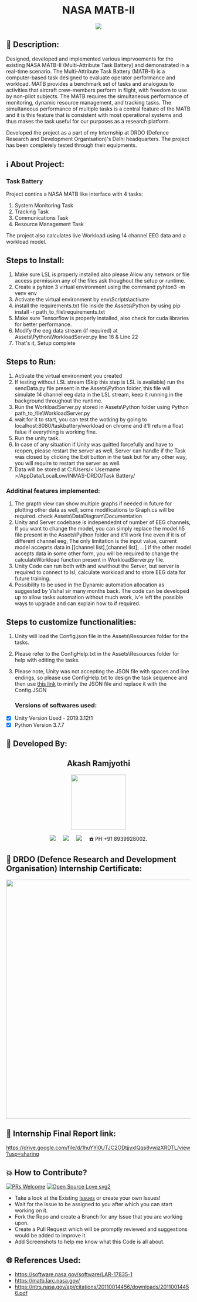 <h1 align="center">NASA MATB-II</h1>

<p align="center">
<img src="https://user-images.githubusercontent.com/54114888/143779609-5ed943f0-29cb-400c-94a6-d737f8f7ed98.png" width="" height="">
</p>

## 📜 Description:
Designed, developed and implemented various imprvoements for the existing NASA MATB-II (Multi-Attribute Task Battery) and demonstrated in a real-time scenario. The Multi-Attribute Task Battery (MATB-II) is a computer-based task designed to evaluate operator performance and workload. MATB provides a benchmark set of tasks and analogous to activities that aircraft crew-members perform in flight, with freedom to use by non-pilot subjects. The MATB requires the simultaneous performance of monitoring, dynamic resource management, and tracking tasks. The simultaneous performance of multiple tasks is a central feature of the MATB and it is this feature that is consistent with most operational systems and thus makes the task useful for our purposes as a research platform.
   
Developed the project as a part of my Internship at DRDO (Defence Research and Development Organisation)'s Delhi headquarters. The project has been completely tested through their equipments.
   
## ℹ️ About Project:
### Task Battery
Project contins a NASA MATB like interface with 4 tasks:
1. System Monitoring Task
2. Tracking Task
3. Communications Task
4. Resource Management Task

The project also calculates live Workload using 14 channel EEG data and a workload model.

## Steps to Install:
1. Make sure LSL is properly installed also please Allow any network or file access permission any of the files ask thoughout the setup or runtime. 
2. Create a pyhton 3 virtual environment using the command pyhton3 -m venv env
3. Activate the virtual environment by env\Scripts\activate
4. install the requirements.txt file inside the Assets\Python by using pip install -r path_to_file\requirements.txt
5. Make sure Tensorflow is properly installed, also check for cuda libraries for better performance. 
6. Modify the eeg data stream (if required) at Assets\Python\WorkloadServer.py line 16 & Line 22
7. That's it, Setup complete
   
## Steps to Run:
1. Activate the virtual environment you created
2. If testing without LSL stream (Skip this step is LSL is available) run the sendData.py file present in the Assets\Python folder, this file will simulate 14 channel eeg data in the LSL stream, keep it running in the background throughout the runtime.
3. Run the WorkloadServer.py stored in Assets\Python folder using Python path_to_file\WorkloadServer.py
4. wait for it to start, you can test the wotking by going to localhost:8080/taskbattery/workload on chrome and it'll return a float falue if everything is working fine.
5. Run the unity task. 
6. In case of any situation if Unity was quitted forcefully and have to reopen, please restart the server as well, Server can handle if the Task was closed by clicking the Exit button in the task but for any other way, you will require to restart the server as well.
7. Data will be stored at C:/Users/< Username >/AppData/LocalLow/INMAS-DRDO/Task Battery/

### Additinal features implemented:
1. The grapth view can show multiple graphs if needed in future for plotting other data as well, some modifications to Graph.cs will be required. check Assets\DataDiagram\Documentation
2. Unity and Server codebase is independednt of number of EEG channels, If you want to change the model, you can simply replace the model.h5 file present in the Assets\Python folder and it'll work fine even if it is of different channel eeg, The only limitation is the input value, current model acceprts data in [[channel list],[channel list], ...] if the other model accepts data in some other form, you will be required to change the calculateWorkload function present in WorkloadServer.py file. 
3. Unity Code can run both with and wwithout the Server, but server is required to connect to lsl, calculate workload and to store EEG data for future training. 
4. Possibility to be used in the Dynamic automation allocation as suggested by Vishal sir many months back. The code can be developed up to allow tasks automation without much work, iv'e left the possible ways to upgrade and can explain how to if required. 

## Steps to customize functionalities:
1. Unity will load the Config.json file in the Assets\Resources folder for the tasks.
2. Please refer to the ConfigHelp.txt in the Assets\Resources folder for help with editing the tasks.
3. Please note, Unity was not accepting the JSON file with spaces and line endings, so please use ConfigHelp.txt to design the task sequence and then use [this link](https://codebeautify.org/jsonminifier) to minify the JSON file and replace it with the Config.JSON
   
   ### Versions of softwares used:
- [x] Unity Version Used - 2019.3.12f1
- [x] Python Version 3.7.7

## 👦 Developed By:
<h2 align="center">Akash Ramjyothi</h2>
<p align="center">
  <a href="https://github.com/Akash-Ramjyothi"><img src="https://avatars.githubusercontent.com/u/54114888?v=4" width=150px height=150px /></a> 
    
<p align="center">
  <a target="_blank"href="https://www.linkedin.com/in/akash-ramjyothi/"><img src="https://img.shields.io/badge/linkedin-%230077B5.svg?&style=for-the-badge&logo=linkedin&logoColor=white" /></a>&nbsp;&nbsp;&nbsp;&nbsp;
  <a href="mailto:akash.ramjyothi@gmail.com?subject=Hello%20Akash,%20From%20Github"><img src="https://img.shields.io/badge/gmail-%23D14836.svg?&style=for-the-badge&logo=gmail&logoColor=white" /></a>&nbsp;&nbsp;&nbsp;&nbsp;
  <a href="https://www.instagram.com/akash.ramjyothi/"><img src="https://img.shields.io/badge/instagram-%23D14836.svg?&style=for-the-badge&logo=instagram&logoColor=pink" /></a>&nbsp;&nbsp;&nbsp;&nbsp;
  ☎️ PH:+91 8939928002.    
   
## 📃 DRDO (Defence Research and Development Organisation) Internship Certificate:
<p align="center">
<img src="https://user-images.githubusercontent.com/54114888/143779771-97d3e745-3353-4376-b8e0-3af49cba23eb.png" width="650" height="">
</p>

## 📜 Internship Final Report link:
https://drive.google.com/file/d/1huYYi0UTJC2ODtjjyxIQqs8vwjzXRDTL/view?usp=sharing

## 💥 How to Contribute?

[![PRs Welcome](https://img.shields.io/badge/PRs-welcome-brightgreen.svg?style=flat-square)](http://makeapullrequest.com)
[![Open Source Love svg2](https://badges.frapsoft.com/os/v2/open-source.svg?v=103)](https://github.com/ellerbrock/open-source-badges/) 

- Take a look at the Existing [Issues](https://github.com/Akash-Ramjyothi/NASA-MATB-II/issues) or create your own Issues!
- Wait for the Issue to be assigned to you after which you can start working on it.
- Fork the Repo and create a Branch for any Issue that you are working upon.
- Create a Pull Request which will be promptly reviewed and suggestions would be added to improve it.
- Add Screenshots to help me know what this Code is all about.

## 🌐 References Used:
- https://software.nasa.gov/software/LAR-17835-1
- https://matb.larc.nasa.gov/
- https://ntrs.nasa.gov/api/citations/20110014456/downloads/20110014456.pdf   
